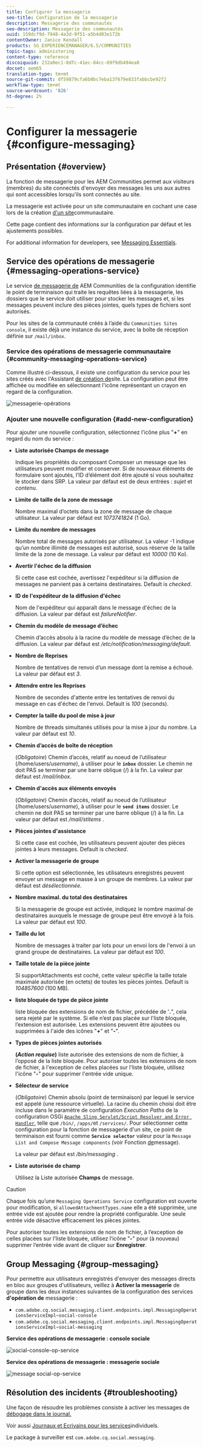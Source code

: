```yaml
---
title: Configurer la messagerie
seo-title: Configuration de la messagerie
description: Messagerie des communautés
seo-description: Messagerie des communautés
uuid: 159dcf9d-7948-4a3d-9f51-a5b4d03e172b
contentOwner: Janice Kendall
products: SG_EXPERIENCEMANAGER/6.5/COMMUNITIES
topic-tags: administering
content-type: reference
discoiquuid: 232a0ec1-8dfc-41ec-84cc-69f9db494ea0
docset: aem65
translation-type: tm+mt
source-git-commit: df59879cfa6b0bc7eba13f679e833fabbcbe92f2
workflow-type: tm+mt
source-wordcount: '826'
ht-degree: 2%

---
```



# Configurer la messagerie {#configure-messaging}

## Présentation {#overview}

La fonction de messagerie pour les AEM Communities permet aux visiteurs (membres) du site connectés d&#39;envoyer des messages les uns aux autres qui sont accessibles lorsqu&#39;ils sont connectés au site.

La messagerie est activée pour un site communautaire en cochant une case lors de la création [d&#39;un site](/help/communities/sites-console.md)communautaire.

Cette page contient des informations sur la configuration par défaut et les ajustements possibles.

For additional information for developers, see [Messaging Essentials](/help/communities/essentials-messaging.md).

## Service des opérations de messagerie {#messaging-operations-service}

Le service [de messagerie de](https://localhost:4502/system/console/configMgr/com.adobe.cq.social.messaging.client.endpoints.impl.MessagingOperationsServiceImpl) AEM Communities de la configuration identifie le point de terminaison qui traite les requêtes liées à la messagerie, les dossiers que le service doit utiliser pour stocker les messages et, si les messages peuvent inclure des pièces jointes, quels types de fichiers sont autorisés.

Pour les sites de la communauté créés à l’aide du `Communities Sites console`, il existe déjà une instance du service, avec la boîte de réception définie sur `/mail/inbox`.

### Service des opérations de messagerie communautaire {#community-messaging-operations-service}

Comme illustré ci-dessous, il existe une configuration du service pour les sites créés avec l&#39;Assistant [de création de](/help/communities/sites-console.md)site. La configuration peut être affichée ou modifiée en sélectionnant l&#39;icône représentant un crayon en regard de la configuration.

![messagerie-opérations](assets/messaging-operations.png)

### Ajouter une nouvelle configuration {#add-new-configuration}

Pour ajouter une nouvelle configuration, sélectionnez l’icône plus &quot;**+**&quot; en regard du nom du service :

* **Liste autorisée Champs de message**

   Indique les propriétés du composant Composer un message que les utilisateurs peuvent modifier et conserver. Si de nouveaux éléments de formulaire sont ajoutés, l’ID d’élément doit être ajouté si vous souhaitez le stocker dans SRP. La valeur par défaut est de deux entrées : *sujet* et *contenu*.

* **Limite de taille de la zone de message**

   Nombre maximal d’octets dans la zone de message de chaque utilisateur. La valeur par défaut est *1073741824* (1 Go).

* **Limite du nombre de messages**

   Nombre total de messages autorisés par utilisateur. La valeur -1 indique qu’un nombre illimité de messages est autorisé, sous réserve de la taille limite de la zone de message. La valeur par défaut est *10000* (10 Ko).

* **Avertir l&#39;échec de la diffusion**

   Si cette case est cochée, avertissez l&#39;expéditeur si la diffusion de messages ne parvient pas à certains destinataires. Default is *checked*.

* **ID de l&#39;expéditeur de la diffusion d&#39;échec**

   Nom de l&#39;expéditeur qui apparaît dans le message d&#39;échec de la diffusion. La valeur par défaut est *failureNotifier*.

* **Chemin du modèle de message d’échec**

   Chemin d’accès absolu à la racine du modèle de message d’échec de la diffusion. La valeur par défaut est */etc/notification/messaging/default*.

* **Nombre de Reprises**

   Nombre de tentatives de renvoi d’un message dont la remise a échoué. La valeur par défaut est *3*.

* **Attendre entre les Reprises**

   Nombre de secondes d&#39;attente entre les tentatives de renvoi du message en cas d&#39;échec de l&#39;envoi. Default is *100* (seconds).

* **Compter la taille du pool de mise à jour**

   Nombre de threads simultanés utilisés pour la mise à jour du nombre. La valeur par défaut est *10*.

* **Chemin d’accès de boîte de réception**

   (*Obligatoire*) Chemin d’accès, relatif au noeud de l’utilisateur (/home/users/*username*), à utiliser pour le **`inbox`** dossier. Le chemin ne doit PAS se terminer par une barre oblique (/) à la fin. La valeur par défaut est */mail/inbox*.

* **Chemin d&#39;accès aux éléments envoyés**

   (*Obligatoire*) Chemin d’accès, relatif au noeud de l’utilisateur (/home/users/*username*), à utiliser pour le **`send items`** dossier. Le chemin ne doit PAS se terminer par une barre oblique (/) à la fin. La valeur par défaut est */mail/stitems* .

* **Pièces jointes d&#39;assistance**

   Si cette case est cochée, les utilisateurs peuvent ajouter des pièces jointes à leurs messages. Default is *checked*.

* **Activer la messagerie de groupe**

   Si cette option est sélectionnée, les utilisateurs enregistrés peuvent envoyer un message en masse à un groupe de membres. La valeur par défaut est *désélectionnée*.

* **Nombre maximal. du total des destinataires**

   Si la messagerie de groupe est activée, indiquez le nombre maximal de destinataires auxquels le message de groupe peut être envoyé à la fois. La valeur par défaut est *100*.

* **Taille du lot**

   Nombre de messages à traiter par lots pour un envoi lors de l&#39;envoi à un grand groupe de destinataires. La valeur par défaut est *100*.

* **Taille totale de la pièce jointe**

   Si supportAttachments est coché, cette valeur spécifie la taille totale maximale autorisée (en octets) de toutes les pièces jointes. Default is *104857600* (100 MB).

* **liste bloquée de type de pièce jointe**

   liste bloquée des extensions de nom de fichier, précédée de &#39;**.**&quot;, cela sera rejeté par le système. Si elle n’est pas placée sur l&#39;liste bloquée, l’extension est autorisée. Les extensions peuvent être ajoutées ou supprimées à l&#39;aide des icônes &quot;**+**&quot; et &quot;**-**&quot;.

* **Types de pièces jointes autorisés**

   **(*Action requise*)** liste autorisée des extensions de nom de fichier, à l’opposé de la liste bloquée. Pour autoriser toutes les extensions de nom de fichier, à l&#39;exception de celles placées sur l&#39;liste bloquée, utilisez l&#39;icône &quot;**-**&quot; pour supprimer l&#39;entrée vide unique.

* **Sélecteur de service**

   (*Obligatoire*) Chemin absolu (point de terminaison) par lequel le service est appelé (une ressource virtuelle). La racine du chemin choisi doit être incluse dans le paramètre de configuration *Execution Paths* de la configuration OSGi [`Apache Sling Servlet/Script Resolver and Error Handler`](https://localhost:4502/system/console/configMgr/org.apache.sling.servlets.resolver.SlingServletResolver), telle que `/bin/`, `/apps/`et `/services/`. Pour sélectionner cette configuration pour la fonction de messagerie d&#39;un site, ce point de terminaison est fourni comme **`Service selector`** valeur pour la `Message List and Compose Message components` (voir Fonction [de](/help/communities/configure-messaging.md)message).

   La valeur par défaut est */bin/messaging* .

* **Liste autorisée de champ**

   Utilisez la Liste autorisée **Champs** de message.

>[!CAUTION]
>
>Chaque fois qu’une `Messaging Operations Service` configuration est ouverte pour modification, si `allowedAttachmentTypes.name` elle a été supprimée, une entrée vide est ajoutée pour rendre la propriété configurable. Une seule entrée vide désactive efficacement les pièces jointes.
>
>Pour autoriser toutes les extensions de nom de fichier, à l’exception de celles placées sur l&#39;liste bloquée, utilisez l’icône &quot;**-**&quot; pour (à nouveau) supprimer l’entrée vide avant de cliquer sur **Enregistrer**.


## Group Messaging {#group-messaging}

Pour permettre aux utilisateurs enregistrés d&#39;envoyer des messages directs en bloc aux groupes d&#39;utilisateurs, veillez à **Activer la messagerie** de groupe dans les deux instances suivantes de la configuration des services **d&#39;opération de** messagerie :

* `com.adobe.cq.social.messaging.client.endpoints.impl.MessagingOperationsServiceImpl~social-console`
* `com.adobe.cq.social.messaging.client.endpoints.impl.MessagingOperationsServiceImpl~social-messaging`

**Service des opérations de messagerie : console sociale**

![social-console-op-service](assets/social-console-op-service.png)

**Service des opérations de messagerie : messagerie sociale**

![message social-op-service](assets/social-message-op-service.png)

## Résolution des incidents {#troubleshooting}

Une façon de résoudre les problèmes consiste à activer les messages de [débogage dans le journal.](/help/sites-administering/troubleshooting.md)

Voir aussi [Journaux et Ecrivains pour les services](/help/sites-deploying/configure-logging.md#loggers-and-writers-for-individual-services)individuels.

Le package à surveiller est `com.adobe.cq.social.messaging`.
